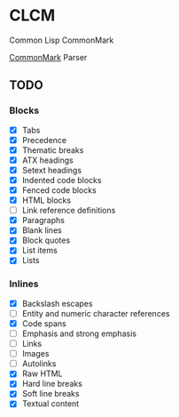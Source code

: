 # CLCM

Common Lisp CommonMark

[CommonMark](https://commonmark.org/) Parser

## TODO

### Blocks

- [x] Tabs
- [x] Precedence
- [x] Thematic breaks
- [x] ATX headings
- [x] Setext headings
- [x] Indented code blocks
- [x] Fenced code blocks
- [x] HTML blocks
- [ ] Link reference definitions
- [x] Paragraphs
- [x] Blank lines
- [x] Block quotes
- [x] List items
- [x] Lists

### Inlines

- [x] Backslash escapes
- [ ] Entity and numeric character references
- [x] Code spans
- [ ] Emphasis and strong emphasis
- [ ] Links
- [ ] Images
- [ ] Autolinks
- [x] Raw HTML
- [x] Hard line breaks
- [x] Soft line breaks
- [x] Textual content
